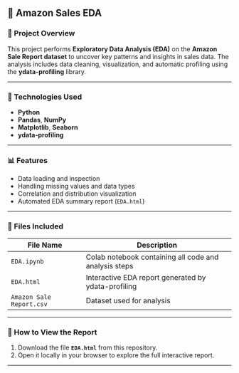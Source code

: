 ## 🛒 Amazon Sales EDA

### 📌 Project Overview

This project performs **Exploratory Data Analysis (EDA)** on the **Amazon Sale Report dataset** to uncover key patterns and insights in sales data.
The analysis includes data cleaning, visualization, and automatic profiling using the **ydata-profiling** library.

---

### 🧰 Technologies Used

* **Python**
* **Pandas**, **NumPy**
* **Matplotlib**, **Seaborn**
* **ydata-profiling**

---

### 📊 Features

* Data loading and inspection
* Handling missing values and data types
* Correlation and distribution visualization
* Automated EDA summary report (`EDA.html`)

---

### 📄 Files Included

| File Name                | Description                                           |
| ------------------------ | ----------------------------------------------------- |
| `EDA.ipynb`              | Colab notebook containing all code and analysis steps |
| `EDA.html`               | Interactive EDA report generated by ydata-profiling   |
| `Amazon Sale Report.csv` | Dataset used for analysis                             |

---

### 🚀 How to View the Report

1. Download the file **`EDA.html`** from this repository.
2. Open it locally in your browser to explore the full interactive report.

---
